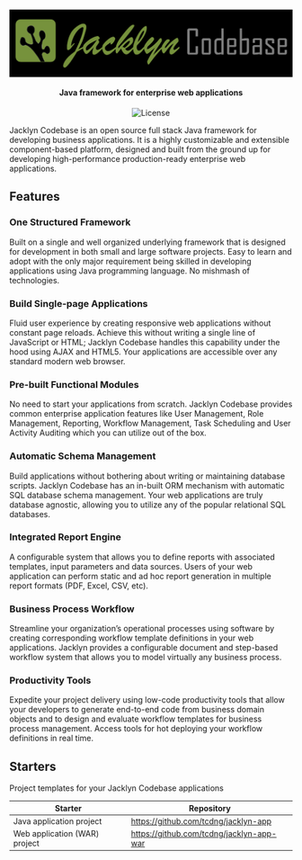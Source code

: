 <h1 align="center"><img src="docs/images/jacklyncodebase.png" alt="Jacklyn Codebase" width="600" align="center"></h1>  

<h4 align="center">Java framework for enterprise web applications</h4>
  
<p align="center">
<img src="https://img.shields.io/github/license/tcdng/jacklyn-codebase?color=blue" alt="License" title="">
</p>

Jacklyn Codebase is an open source full stack Java framework for developing business applications. It is a highly customizable and extensible component-based platform, designed and built from the ground up for developing high-performance production-ready enterprise web applications.

## Features

### One Structured Framework

Built on a single and well organized underlying framework that is designed for development in both small and large software projects. Easy to learn and adopt with the only major requirement being skilled in developing applications using Java programming language. No mishmash of technologies.

### Build Single-page Applications

Fluid user experience by creating responsive web applications without constant page reloads. Achieve this without writing a single line of JavaScript or HTML; Jacklyn Codebase handles this capability under the hood using AJAX and HTML5. Your applications are accessible over any standard modern web browser.

### Pre-built Functional Modules

No need to start your applications from scratch. Jacklyn Codebase provides common enterprise application features like User Management,  Role Management, Reporting, Workflow Management, Task Scheduling and User Activity Auditing which you can utilize out of the box.

### Automatic Schema Management

Build applications without bothering about writing or maintaining database scripts. Jacklyn Codebase has an in-built ORM mechanism with automatic SQL database schema management. Your web applications are truly database agnostic, allowing you to utilize any of the popular relational SQL databases.

### Integrated Report Engine

A configurable system that allows you to define reports with associated templates, input parameters and data sources. Users of your web application can perform static and ad hoc report generation in multiple report formats (PDF, Excel, CSV, etc).

### Business Process Workflow

Streamline your organization’s operational processes using software by creating corresponding workflow template definitions in your web applications. Jacklyn provides a configurable document and step-based workflow system that allows you to model virtually any business process.

### Productivity Tools

Expedite your project delivery using low-code productivity tools that allow your developers to generate end-to-end code from business domain objects and to design and evaluate workflow templates for business process management. Access tools for hot deploying your workflow definitions in real time.

## Starters
Project templates for your Jacklyn Codebase applications

| Starter | Repository |
|---------|------------|
| Java application project | https://github.com/tcdng/jacklyn-app |
| Web application (WAR) project | https://github.com/tcdng/jacklyn-app-war |

